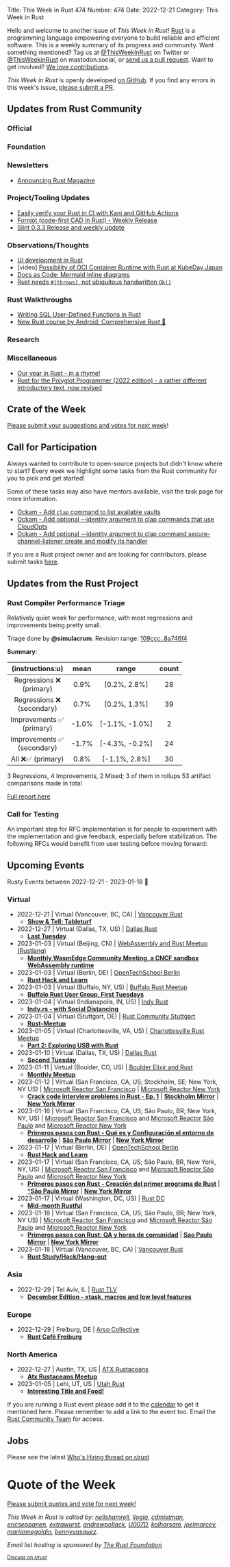 Title: This Week in Rust 474
Number: 474
Date: 2022-12-21
Category: This Week in Rust

Hello and welcome to another issue of *This Week in Rust*!
[Rust](https://www.rust-lang.org/) is a programming language empowering everyone to build reliable and efficient software.
This is a weekly summary of its progress and community.
Want something mentioned? Tag us at [@ThisWeekInRust](https://twitter.com/ThisWeekInRust) on Twitter or [@ThisWeekinRust](https://mastodon.social/@thisweekinrust) on mastodon.social, or [send us a pull request](https://github.com/rust-lang/this-week-in-rust).
Want to get involved? [We love contributions](https://github.com/rust-lang/rust/blob/master/CONTRIBUTING.md).

*This Week in Rust* is openly developed [on GitHub](https://github.com/rust-lang/this-week-in-rust).
If you find any errors in this week's issue, [please submit a PR](https://github.com/rust-lang/this-week-in-rust/pulls).

## Updates from Rust Community

<!--

Dear community contributors:
Please read README.md for guidance on submissions.
Each submitted link should be of the form:

* [Title of the Linked Page](https://example.com/my_article)

If you don't know which category to use, feel free to submit a PR anyway
and just ask the editors to select the category.

-->

### Official

### Foundation

### Newsletters

* [Announcing Rust Magazine](https://rustmagazine.github.io/announcing/)

### Project/Tooling Updates

* [Easily verify your Rust in CI with Kani and GitHub Actions](https://model-checking.github.io/kani-verifier-blog/2022/12/21/easily-verify-your-rust-in-ci-with-kani.html)
* [Fornjot (code-first CAD in Rust) - Weekly Release](https://www.fornjot.app/blog/weekly-release/2022-w51/)
* [Slint 0.3.3 Release and weekly update](https://slint-ui.com/thisweek/2022-12-19.html)

### Observations/Thoughts

* [UI development in Rust](https://saona-raimundo.github.io/2022/12/21/UI-development-in-Rust.html)
* [video] [Possibility of OCI Container Runtime with Rust at KubeDay Japan](https://youtu.be/hdF45WGzi7g)
* [Docs as Code: Mermaid inline diagrams](https://frehberg.com/2022/12/docs-as-code-mermaid-inline-diagrams/)
* [Rust needs `#[throws]`, not ubiquitous handwritten `Ok()`](https://diziet.dreamwidth.org/13657.html)

### Rust Walkthroughs

* [Writing SQL User-Defined Functions in Rust](https://mariadb.org/writing-user-defined-functions-in-rust/)
* [New Rust course by Android: Comprehensive Rust 🦀](https://google.github.io/comprehensive-rust/)

### Research

### Miscellaneous

* [Our year in Rust - in a rhyme!](https://tweedegolf.nl/en/blog/81/our-year-in-rust)
* [Rust for the Polyglot Programmer (2022 edition) - a rather different introductory text, now revised](https://diziet.dreamwidth.org/13884.html)

## Crate of the Week

<!-- COTW goes here -->

[Please submit your suggestions and votes for next week][submit_crate]!

[submit_crate]: https://users.rust-lang.org/t/crate-of-the-week/2704

## Call for Participation

Always wanted to contribute to open-source projects but didn't know where to start?
Every week we highlight some tasks from the Rust community for you to pick and get started!

Some of these tasks may also have mentors available, visit the task page for more information.

* [Ockam - Add `clap` command to list available vaults](https://github.com/build-trust/ockam/issues/3935)
* [Ockam - Add optional --identity argument to clap commands that use CloudOpts](https://github.com/build-trust/ockam/issues/3904)
* [Ockam - Add optional --identity argument to clap command secure-channel-listener create and modify its handler](https://github.com/build-trust/ockam/issues/3907)


If you are a Rust project owner and are looking for contributors, please submit tasks [here][guidelines].

[guidelines]: https://users.rust-lang.org/t/twir-call-for-participation/4821

## Updates from the Rust Project

<!-- Rust updates go here -->

### Rust Compiler Performance Triage

Relatively quiet week for performance, with most regressions and improvements being pretty small.

Triage done by **@simulacrum**.
Revision range: [109ccc..8a746f4](https://perf.rust-lang.org/?start=109cccbe4f345c0f0785ce860788580c3e2a29f5&end=8a746f4ac3a489efb724cde813607f3b96c2df7b&absolute=false&stat=instructions%3Au)

**Summary**:

| (instructions:u)                   | mean  | range          | count |
|:----------------------------------:|:-----:|:--------------:|:-----:|
| Regressions ❌ <br /> (primary)    | 0.9%  | [0.2%, 2.8%]   | 28    |
| Regressions ❌ <br /> (secondary)  | 0.7%  | [0.2%, 1.3%]   | 39    |
| Improvements ✅ <br /> (primary)   | -1.0% | [-1.1%, -1.0%] | 2     |
| Improvements ✅ <br /> (secondary) | -1.7% | [-4.3%, -0.2%] | 24    |
| All ❌✅ (primary)                 | 0.8%  | [-1.1%, 2.8%]  | 30    |


3 Regressions, 4 Improvements, 2 Mixed; 3 of them in rollups
53 artifact comparisons made in total

[Full report here](https://github.com/rust-lang/rustc-perf/blob/master/triage/2022-12-20.md)

### Call for Testing

An important step for RFC implementation is for people to experiment with the
implementation and give feedback, especially before stabilization.  The following
RFCs would benefit from user testing before moving forward:

<!-- Pre-Stabilization RFCs go here -->

<!-- RFC and FCP sections go here -->

## Upcoming Events

Rusty Events between 2022-12-21 - 2023-01-18 🦀

### Virtual

* 2022-12-21 | Virtual (Vancouver, BC, CA) | [Vancouver Rust](https://www.meetup.com/vancouver-rust)
    * [**Show & Tell: Tableturf**](https://www.meetup.com/vancouver-rust/events/tqvhxsydcqbcc/)
* 2022-12-27 | Virtual (Dallas, TX, US) | [Dallas Rust](https://www.meetup.com/Dallas-Rust/)
    * [**Last Tuesday**](https://www.meetup.com/dallas-rust/events/qndgwsydcqbkc/)
* 2023-01-03 | Virtual (Beijing, CN) | [WebAssembly and Rust Meetup (Rustlang)](https://www.meetup.com/wasm-rust-meetup/)
    * [**Monthly WasmEdge Community Meeting, a CNCF sandbox WebAssembly runtime**](https://www.meetup.com/wasm-rust-meetup/events/mbmxvsyfccbfb/)
* 2023-01-03 | Virtual (Berlin, DE) | [OpenTechSchool Berlin](https://www.meetup.com/opentechschool-berlin/)
    * [**Rust Hack and Learn**](https://www.meetup.com/opentechschool-berlin/events/289581074/)
* 2023-01-03 | Virtual (Buffalo, NY, US) | [Buffalo Rust Meetup](https://www.meetup.com/buffalo-rust-meetup/)
    * [**Buffalo Rust User Group, First Tuesdays**](https://www.meetup.com/buffalo-rust-meetup/events/lsjbbtyfccbfb/)
* 2023-01-04 | Virtual (Indianapolis, IN, US) | [Indy Rust](https://www.meetup.com/indyrs/)
    * [**Indy.rs - with Social Distancing**](https://www.meetup.com/indyrs/events/qwtdjsyfccbgb/)
* 2023-01-04 | Virtual (Stuttgart, DE) | [Rust Community Stuttgart](https://www.meetup.com/Rust-Community-Stuttgart/)
    * [**Rust-Meetup**](https://www.meetup.com/rust-community-stuttgart/events/dvvtvsyfccbgb/)
* 2023-01-05 | Virtual (Charlottesville, VA, US) | [Charlottesville Rust Meetup](https://www.meetup.com/charlottesville-rust-meetup/)
    * [**Part 2: Exploring USB with Rust**](https://www.meetup.com/charlottesville-rust-meetup/events/290122605/)
* 2023-01-10 | Virtual (Dallas, TX, US) | [Dallas Rust](https://www.meetup.com/Dallas-Rust/)
    * [**Second Tuesday**](https://www.meetup.com/dallas-rust/events/vndgwsyfccbnb/)
* 2023-01-11 | Virtual (Boulder, CO, US) | [Boulder Elixir and Rust](https://www.meetup.com/boulder-elixir-rust/) 
    * [**Monthly Meetup**](https://www.meetup.com/boulder-elixir-rust/events/290277662/)
* 2023-01-12 | Virtual (San Francisco, CA, US; Stockholm, SE; New York, NY US) | [Microsoft Reactor San Francisco](https://www.meetup.com/microsoft-reactor-san-francisco/) | [Microsoft Reactor New York](https://www.meetup.com/microsoft-reactor-new-york/)
    * [**Crack code interview problems in Rust - Ep. 1**](https://www.meetup.com/microsoft-reactor-san-francisco/events/290071417/) | [**Stockholm Mirror**](https://www.meetup.com/microsoft-reactor-stockholm/events/290071415/) | [**New York Mirror**](https://www.meetup.com/microsoft-reactor-new-york/events/290071420/)
* 2023-01-16 | Virtual (San Francisco, CA, US; São Paulo, BR; New York, NY, US) | [Microsoft Reactor San Francisco](https://www.meetup.com/microsoft-reactor-san-francisco/) and [Microsoft Reactor São Paulo](https://www.meetup.com/microsoft-reactor-sao-paulo/) and [Microsoft Reactor New York](https://www.meetup.com/microsoft-reactor-new-york/)
    * [**Primeros pasos con Rust - Qué es y Configuración el entorno de desarrollo**](https://www.meetup.com/microsoft-reactor-san-francisco/events/290224512/) | [**São Paulo Mirror**](https://www.meetup.com/microsoft-reactor-sao-paulo/events/290224516/) | [**New York Mirror**](https://www.meetup.com/microsoft-reactor-new-york/events/290224515/)
* 2023-01-17 | Virtual (Berlin, DE) | [OpenTechSchool Berlin](https://www.meetup.com/opentechschool-berlin/)
    * [**Rust Hack and Learn**](https://www.meetup.com/opentechschool-berlin/events/289581080/)
 * 2023-01-17 | Virtual (San Francisco, CA, US; São Paulo, BR, New York, NY, US) | [Microsoft Reactor San Francisco](https://www.meetup.com/microsoft-reactor-san-francisco/) and [Microsoft Reactor São Paulo](https://www.meetup.com/microsoft-reactor-sao-paulo/) and [Microsoft Reactor New York](https://www.meetup.com/microsoft-reactor-new-york/events/290224518/)
    * [**Primeros pasos con Rust - Creación del primer programa de Rust**](https://www.meetup.com/microsoft-reactor-san-francisco/events/290224517/) | [***São Paulo Mirror**](https://www.meetup.com/microsoft-reactor-sao-paulo/events/290224521/) | [**New York Mirror**](https://www.meetup.com/microsoft-reactor-new-york/events/290224518/)
* 2023-01-17 | Virtual (Washington, DC, US) | [Rust DC](https://www.meetup.com/rustdc/)
    * [**Mid-month Rustful**](https://www.meetup.com/rustdc/events/289015967/)
 * 2023-01-18 | Virtual (San Francisco, CA, US; São Paulo, BR; New York, NY US) | [Microsoft Reactor San Francisco](https://www.meetup.com/microsoft-reactor-san-francisco/) and [Microsoft Reactor São Paulo](https://www.meetup.com/microsoft-reactor-sao-paulo/) and [Microsoft Reactor New York](https://www.meetup.com/microsoft-reactor-new-york/events/290224518/)
    * [**Primeros pasos con Rust: QA y horas de comunidad**](https://www.meetup.com/microsoft-reactor-san-francisco/events/290224523/) | [**Sao Paulo Mirror**](https://www.meetup.com/microsoft-reactor-sao-paulo/events/290224522/) | [**New York Mirror**](https://www.meetup.com/microsoft-reactor-new-york/events/290224525/)
* 2023-01-18 | Virtual (Vancouver, BC, CA) | [Vancouver Rust](https://www.meetup.com/vancouver-rust/)
    * [**Rust Study/Hack/Hang-out**](https://www.meetup.com/vancouver-rust/events/tqvhxsyfccbxb/)

### Asia

* 2022-12-29 | Tel Aviv, IL | [Rust TLV](https://www.meetup.com/rust-tlv/)
    * [**December Edition - xtask, macros and low level features**](https://www.meetup.com/rust-tlv/events/290156141/)

### Europe

* 2022-12-29 | Freiburg, DE | [Arso Collective](https://arso.xyz/)
    * [**Rust Café Freiburg**](https://tacker.fr/node/10951)


### North America

* 2022-12-27 | Austin, TX, US | [ATX Rustaceans](https://www.meetup.com/atx-rustaceans/)
    * [**Atx Rustaceans Meetup**](https://www.meetup.com/atx-rustaceans/events/290064553/)
* 2023-01-05 | Lehi, UT, US | [Utah Rust](https://www.meetup.com/utah-rust/)
    * [**Interesting Title and Food!**](https://www.meetup.com/utah-rust/events/dsbpxsydcqbdc/)

If you are running a Rust event please add it to the [calendar] to get
it mentioned here. Please remember to add a link to the event too.
Email the [Rust Community Team][community] for access.

[calendar]: https://www.google.com/calendar/embed?src=apd9vmbc22egenmtu5l6c5jbfc%40group.calendar.google.com
[community]: mailto:community-team@rust-lang.org


<!--

Rust Jobs:

TWiR has stopped featuring individual job postings. You can read more about this change here:

https://github.com/rust-lang/this-week-in-rust/issues/3412

-->

## Jobs

Please see the latest [Who's Hiring thread on r/rust](INSERT_LINK_HERE)

# Quote of the Week

<!-- QOTW goes here -->

[Please submit quotes and vote for next week!](https://users.rust-lang.org/t/twir-quote-of-the-week/328)

*This Week in Rust is edited by: [nellshamrell](https://github.com/nellshamrell), [llogiq](https://github.com/llogiq), [cdmistman](https://github.com/cdmistman), [ericseppanen](https://github.com/ericseppanen), [extrawurst](https://github.com/extrawurst), [andrewpollack](https://github.com/andrewpollack), [U007D](https://github.com/U007D), [kolharsam](https://github.com/kolharsam), [joelmarcey](https://github.com/joelmarcey), [mariannegoldin](https://github.com/mariannegoldin), [bennyvasquez](https://github.com/bennyvasquez).*

*Email list hosting is sponsored by [The Rust Foundation](https://foundation.rust-lang.org/)*

<small>[Discuss on r/rust](REDDIT_LINK_HERE)</small>
